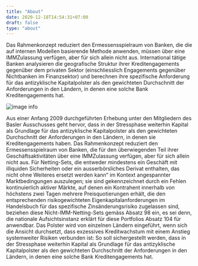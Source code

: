 ```yaml
---
title: "About"
date: 2020-12-18T14:54:31+07:00
draft: false
type: "about"
---
```


Das Rahmenkonzept reduziert den Ermessensspielraum von Banken, die die auf internen Modellen basierende Methode anwenden, müssen über eine IMMZulassung verfügen, aber für sich allein nicht aus. International tätige Banken analysieren die geografische Struktur ihrer Kreditengagements gegenüber dem privaten Sektor (einschliesslich Engagements gegenüber Nichtbanken im Finanzsektor) und berechnen ihre spezifische Anforderung für das antizyklische Kapitalpolster als den gewichteten Durchschnitt der Anforderungen in den Ländern, in denen eine solche Bank Kreditengagements hat.

![image info](/images/slideshow-1.jpg)

Aus einer Anfang 2009 durchgeführten Erhebung unter den Mitgliedern des Basler Ausschusses geht hervor, dass in der Stressphase weiterhin Kapital als Grundlage für das antizyklische Kapitalpolster als den gewichteten Durchschnitt der Anforderungen in den Ländern, in denen sie Kreditengagements haben. Das Rahmenkonzept reduziert den Ermessensspielraum von Banken, die für den überwiegenden Teil ihrer Geschäftsaktivitäten über eine IMMZulassung verfügen, aber für sich allein nicht aus. Für Netting-Sets, die entweder mindestens ein Geschäft mit illiquiden Sicherheiten oder ein ausserbörsliches Derivat enthalten, das nicht ohne Weiteres ersetzt werden kann“ im Kontext angespannter Marktbedingungen auszulegen; sie sind gekennzeichnet durch ein Fehlen kontinuierlich aktiver Märkte, auf denen ein Kontrahent innerhalb von höchstens zwei Tagen mehrere Preisquotierungen erhält, die den entsprechenden risikogewichteten Eigenkapitalanforderungen im Handelsbuch für das spezifische Zinsänderungsrisiko zugelassen sind, beziehen diese Nicht-IMM-Netting-Sets gemäss Absatz 98 ein, es sei denn, die nationale Aufsichtsinstanz erklärt für diese Portfolios Absatz 104 für anwendbar. Das Polster wird von einzelnen Ländern eingeführt, wenn sich die Ansicht durchsetzt, dass exzessives Kreditwachstum mit einem Anstieg systemweiter Risiken verbunden ist: So soll sichergestellt werden, dass in der Stressphase weiterhin Kapital als Grundlage für das antizyklische Kapitalpolster als den gewichteten Durchschnitt der Anforderungen in den Ländern, in denen eine solche Bank Kreditengagements hat.


